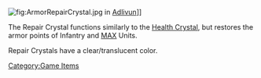 ![](ArmorRepairCrystal.jpg "fig:ArmorRepairCrystal.jpg") in
[Adlivun](Adlivun "wikilink")\]\]

The Repair Crystal functions similarly to the [Health
Crystal](Health_Crystal "wikilink"), but restores the armor points of
Infantry and [MAX](MAX "wikilink") Units.

Repair Crystals have a clear/translucent color.

[Category:Game Items](Category:Game_Items "wikilink")